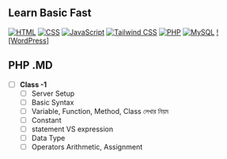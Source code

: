 ## Learn Basic Fast
[![HTML]()]()
[![CSS]()]()
[![JavaScript]()]()
[![Tailwind CSS]()]()
[![PHP](https://img.shields.io/badge/-PHP-777BB4?style=flat-square&logo=php&logoColor=white)](https://github.com/WebDesignWithRaihan/Learn-Basic-Fast/blob/main/assets/07.PHP/README.md)
[![MySQL]()]()
[![WordPress]]()


## PHP .MD
- [ ] **Class -1**
    - [ ] Server Setup
    - [ ] Basic Syntax
    - [ ] Variable, Function, Method, Class লেখার নিয়ম
    - [ ] Constant 
    - [ ] statement VS expression 
    - [ ] Data Type
    - [ ] Operators  Arithmetic,  Assignment
